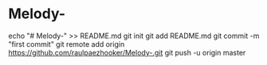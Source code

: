 # Melody-
echo "# Melody-" >> README.md
git init
git add README.md
git commit -m "first commit"
git remote add origin https://github.com/raulpaezhooker/Melody-.git
git push -u origin master
